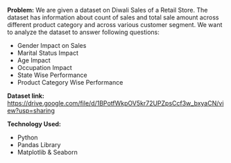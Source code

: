 **Problem:**
We are given a dataset on Diwali Sales of a Retail Store. The dataset has information about count of sales and total sale amount across different product category and across various customer segment.
We want to analyze the dataset to answer following questions:
- Gender Impact on Sales
- Marital Status Impact
- Age Impact
- Occupation Impact
- State Wise Performance
- Product Category Wise Performance

**Dataset link:**
https://drive.google.com/file/d/1BPotfWkpOV5kr72UPZpsCcf3w_bxyaCN/view?usp=sharing

**Technology Used:**
- Python
- Pandas Library
- Matplotlib & Seaborn
